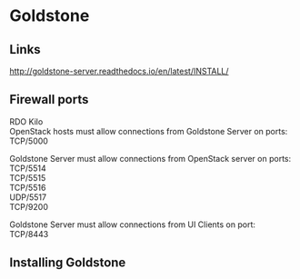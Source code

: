# Goldstone

## Links  

http://goldstone-server.readthedocs.io/en/latest/INSTALL/    

## Firewall ports  

RDO Kilo  
OpenStack hosts must allow connections from Goldstone Server on ports:  
TCP/5000  

Goldstone Server must allow connections from OpenStack server on ports:  
TCP/5514  
TCP/5515  
TCP/5516  
UDP/5517  
TCP/9200  

Goldstone Server must allow connections from UI Clients on port:  
TCP/8443  

## Installing Goldstone
